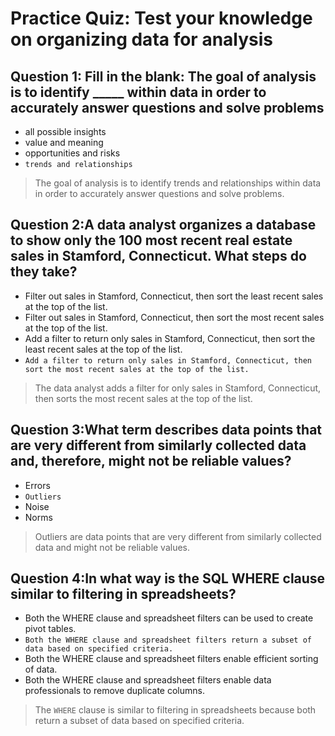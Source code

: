 # Practice Quiz: Test your knowledge on organizing data for analysis

## Question 1: Fill in the blank: The goal of analysis is to identify _____ within data in order to accurately answer questions and solve problems

- all possible insights
- value and meaning
- opportunities and risks
- `trends and relationships`

> The goal of analysis is to identify trends and relationships within data in order to accurately answer questions and solve problems.

## Question 2:A data analyst organizes a database to show only the 100 most recent real estate sales in Stamford, Connecticut. What steps do they take?

- Filter out sales in Stamford, Connecticut, then sort the least recent sales at the top of the list.
- Filter out sales in Stamford, Connecticut, then sort the most recent sales at the top of the list.
- Add a filter to return only sales in Stamford, Connecticut, then sort the least recent sales at the top of the list.
- `Add a filter to return only sales in Stamford, Connecticut, then sort the most recent sales at the top of the list.`

>The data analyst adds a filter for only sales in Stamford, Connecticut, then sorts the most recent sales at the top of the list.

## Question 3:What term describes data points that are very different from similarly collected data and, therefore, might not be reliable values?

- Errors
- `Outliers`
- Noise
- Norms

> Outliers are data points that are very different from similarly collected data and might not be reliable values.

## Question 4:In what way is the SQL WHERE clause similar to filtering in spreadsheets?

- Both the WHERE clause and spreadsheet filters can be used to create pivot tables.
- `Both the WHERE clause and spreadsheet filters return a subset of data based on specified criteria.`
- Both the WHERE clause and spreadsheet filters enable efficient sorting of data.
- Both the WHERE clause and spreadsheet filters enable data professionals to remove duplicate columns.

> The `WHERE` clause is similar to filtering in spreadsheets because both return a subset of data based on specified criteria.

